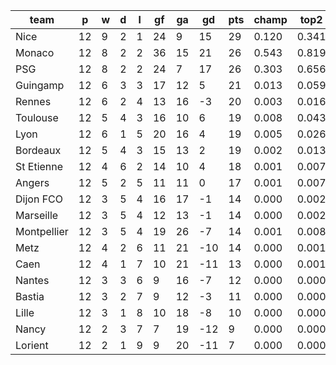 |    team     | p  | w | d | l | gf | ga | gd  | pts | champ | top2  | top3  | top4  |  5-7  | bot4  | bot3  | bot2  |
|-------------|----|---|---|---|----|----|-----|-----|-------|-------|-------|-------|-------|-------|-------|-------|
| Nice        | 12 | 9 | 2 | 1 | 24 |  9 |  15 |  29 | 0.120 | 0.341 | 0.629 | 0.785 | 0.166 | 0.000 | 0.000 | 0.000|
| Monaco      | 12 | 8 | 2 | 2 | 36 | 15 |  21 |  26 | 0.543 | 0.819 | 0.933 | 0.972 | 0.025 | 0.000 | 0.000 | 0.000|
| PSG         | 12 | 8 | 2 | 2 | 24 |  7 |  17 |  26 | 0.303 | 0.656 | 0.846 | 0.924 | 0.065 | 0.000 | 0.000 | 0.000|
| Guingamp    | 12 | 6 | 3 | 3 | 17 | 12 |   5 |  21 | 0.013 | 0.059 | 0.165 | 0.322 | 0.358 | 0.011 | 0.004 | 0.002|
| Rennes      | 12 | 6 | 2 | 4 | 13 | 16 |  -3 |  20 | 0.003 | 0.016 | 0.055 | 0.135 | 0.291 | 0.035 | 0.019 | 0.008|
| Toulouse    | 12 | 5 | 4 | 3 | 16 | 10 |   6 |  19 | 0.008 | 0.043 | 0.134 | 0.274 | 0.362 | 0.009 | 0.004 | 0.001|
| Lyon        | 12 | 6 | 1 | 5 | 20 | 16 |   4 |  19 | 0.005 | 0.026 | 0.081 | 0.182 | 0.329 | 0.024 | 0.013 | 0.005|
| Bordeaux    | 12 | 5 | 4 | 3 | 15 | 13 |   2 |  19 | 0.002 | 0.013 | 0.045 | 0.108 | 0.262 | 0.052 | 0.028 | 0.011|
| St Etienne  | 12 | 4 | 6 | 2 | 14 | 10 |   4 |  18 | 0.001 | 0.007 | 0.029 | 0.074 | 0.216 | 0.072 | 0.042 | 0.019|
| Angers      | 12 | 5 | 2 | 5 | 11 | 11 |   0 |  17 | 0.001 | 0.007 | 0.026 | 0.063 | 0.198 | 0.093 | 0.053 | 0.026|
| Dijon FCO   | 12 | 3 | 5 | 4 | 16 | 17 |  -1 |  14 | 0.000 | 0.002 | 0.010 | 0.030 | 0.130 | 0.167 | 0.105 | 0.060|
| Marseille   | 12 | 3 | 5 | 4 | 12 | 13 |  -1 |  14 | 0.000 | 0.002 | 0.009 | 0.022 | 0.115 | 0.187 | 0.124 | 0.067|
| Montpellier | 12 | 3 | 5 | 4 | 19 | 26 |  -7 |  14 | 0.001 | 0.008 | 0.028 | 0.070 | 0.223 | 0.077 | 0.045 | 0.025|
| Metz        | 12 | 4 | 2 | 6 | 11 | 21 | -10 |  14 | 0.000 | 0.001 | 0.005 | 0.015 | 0.079 | 0.269 | 0.184 | 0.107|
| Caen        | 12 | 4 | 1 | 7 | 10 | 21 | -11 |  13 | 0.000 | 0.001 | 0.003 | 0.011 | 0.066 | 0.305 | 0.210 | 0.125|
| Nantes      | 12 | 3 | 3 | 6 |  9 | 16 |  -7 |  12 | 0.000 | 0.000 | 0.001 | 0.005 | 0.038 | 0.431 | 0.323 | 0.211|
| Bastia      | 12 | 3 | 2 | 7 |  9 | 12 |  -3 |  11 | 0.000 | 0.000 | 0.001 | 0.003 | 0.028 | 0.466 | 0.359 | 0.242|
| Lille       | 12 | 3 | 1 | 8 | 10 | 18 |  -8 |  10 | 0.000 | 0.000 | 0.001 | 0.005 | 0.031 | 0.460 | 0.349 | 0.230|
| Nancy       | 12 | 2 | 3 | 7 |  7 | 19 | -12 |   9 | 0.000 | 0.000 | 0.000 | 0.001 | 0.014 | 0.615 | 0.507 | 0.366|
| Lorient     | 12 | 2 | 1 | 9 |  9 | 20 | -11 |   7 | 0.000 | 0.000 | 0.000 | 0.001 | 0.007 | 0.726 | 0.630 | 0.494|
